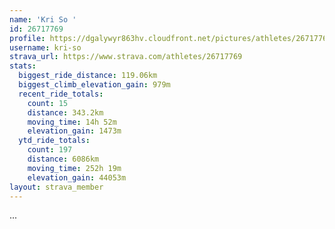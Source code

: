 ```yaml
---
name: 'Kri So '
id: 26717769
profile: https://dgalywyr863hv.cloudfront.net/pictures/athletes/26717769/7761026/13/large.jpg
username: kri-so
strava_url: https://www.strava.com/athletes/26717769
stats:
  biggest_ride_distance: 119.06km
  biggest_climb_elevation_gain: 979m
  recent_ride_totals:
    count: 15
    distance: 343.2km
    moving_time: 14h 52m
    elevation_gain: 1473m
  ytd_ride_totals:
    count: 197
    distance: 6086km
    moving_time: 252h 19m
    elevation_gain: 44053m
layout: strava_member
--- 
```

...
